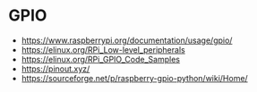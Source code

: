 GPIO
====

* https://www.raspberrypi.org/documentation/usage/gpio/
* https://elinux.org/RPi_Low-level_peripherals
* https://elinux.org/RPi_GPIO_Code_Samples
* https://pinout.xyz/
* https://sourceforge.net/p/raspberry-gpio-python/wiki/Home/
